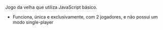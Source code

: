 Jogo da velha que utiliza JavaScript básico.
- Funciona, única e exclusivamente, com 2 jogadores, e não possui um modo single-player
